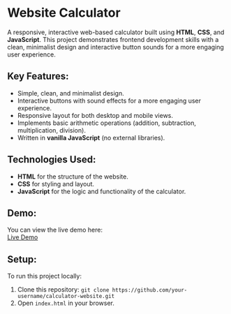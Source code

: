 # Website Calculator

A responsive, interactive web-based calculator built using **HTML**, **CSS**, and **JavaScript**. This project demonstrates frontend development skills with a clean, minimalist design and interactive button sounds for a more engaging user experience.

## Key Features:
- Simple, clean, and minimalist design.
- Interactive buttons with sound effects for a more engaging user experience.
- Responsive layout for both desktop and mobile views.
- Implements basic arithmetic operations (addition, subtraction, multiplication, division).
- Written in **vanilla JavaScript** (no external libraries).

## Technologies Used:
- **HTML** for the structure of the website.
- **CSS** for styling and layout.
- **JavaScript** for the logic and functionality of the calculator.

## Demo:
You can view the live demo here:  
[Live Demo]([https://sufhaf.github.io/calculator-website/](https://sufhaf.github.io/calculator-website/)]) 

## Setup:
To run this project locally:
1. Clone this repository: `git clone https://github.com/your-username/calculator-website.git`
2. Open `index.html` in your browser.

